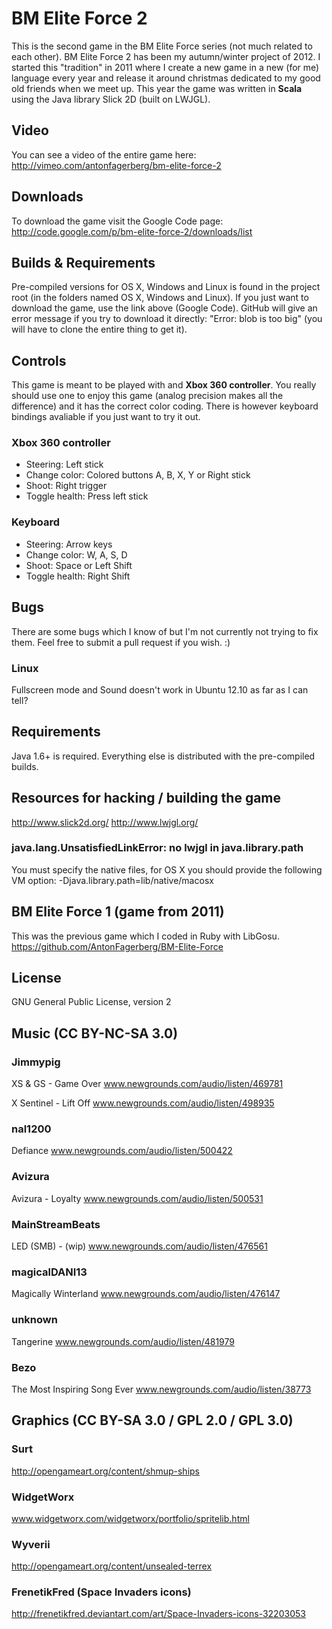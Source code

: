 # BM Elite Force 2
This is the second game in the BM Elite Force series (not much related to each other). BM Elite Force 2 has been my autumn/winter project of 2012. I started this "tradition" in 2011 where I create a new game in a new (for me) language every year and release it around christmas dedicated to my good old friends when we meet up. This year the game was written in __Scala__ using the Java library Slick 2D (built on LWJGL).

## Video
You can see a video of the entire game here: http://vimeo.com/antonfagerberg/bm-elite-force-2

## Downloads
To download the game visit the Google Code page: http://code.google.com/p/bm-elite-force-2/downloads/list

## Builds & Requirements
Pre-compiled versions for OS X, Windows and Linux is found in the project root (in the folders named OS X, Windows and Linux). If you just want to download the game, use the link above (Google Code). GitHub will give an error message if you try to download it directly: "Error: blob is too big" (you will have to clone the entire thing to get it).

## Controls
This game is meant to be played with and __Xbox 360 controller__. You really should use one to enjoy this game (analog precision makes all the difference) and it has the correct color coding. There is however keyboard bindings avaliable if you just want to try it out.

### Xbox 360 controller
 * Steering: Left stick
 * Change color: Colored buttons A, B, X, Y or Right stick
 * Shoot: Right trigger
 * Toggle health: Press left stick

### Keyboard
 * Steering: Arrow keys
 * Change color: W, A, S, D
 * Shoot: Space or Left Shift
 * Toggle health: Right Shift

## Bugs
There are some bugs which I know of but I'm not currently not trying to fix them. Feel free to submit a pull request if you wish. :)

### Linux
Fullscreen mode and Sound doesn't work in Ubuntu 12.10 as far as I can tell?

## Requirements
Java 1.6+ is required. Everything else is distributed with the pre-compiled builds.

## Resources for hacking / building the game
http://www.slick2d.org/
http://www.lwjgl.org/

### java.lang.UnsatisfiedLinkError: no lwjgl in java.library.path
You must specify the native files, for OS X you should provide the following VM option:
    -Djava.library.path=lib/native/macosx

## BM Elite Force 1 (game from 2011)
This was the previous game which I coded in Ruby with LibGosu.
https://github.com/AntonFagerberg/BM-Elite-Force

## License
GNU General Public License, version 2

## Music (CC BY-NC-SA 3.0)
### Jimmypig
XS & GS - Game Over
www.newgrounds.com/audio/listen/469781

X Sentinel - Lift Off
www.newgrounds.com/audio/listen/498935

### nal1200
Defiance
www.newgrounds.com/audio/listen/500422

### Avizura
Avizura - Loyalty
www.newgrounds.com/audio/listen/500531

### MainStreamBeats
LED (SMB) - (wip)
www.newgrounds.com/audio/listen/476561

### magicalDANI13
Magically Winterland
www.newgrounds.com/audio/listen/476147

### unknown
Tangerine
www.newgrounds.com/audio/listen/481979

### Bezo
The Most Inspiring Song Ever
www.newgrounds.com/audio/listen/38773

## Graphics (CC BY-SA 3.0 / GPL 2.0 / GPL 3.0)
### Surt
http://opengameart.org/content/shmup-ships 

### WidgetWorx
www.widgetworx.com/widgetworx/portfolio/spritelib.html

### Wyverii
http://opengameart.org/content/unsealed-terrex

### FrenetikFred (Space Invaders icons)
http://frenetikfred.deviantart.com/art/Space-Invaders-icons-32203053